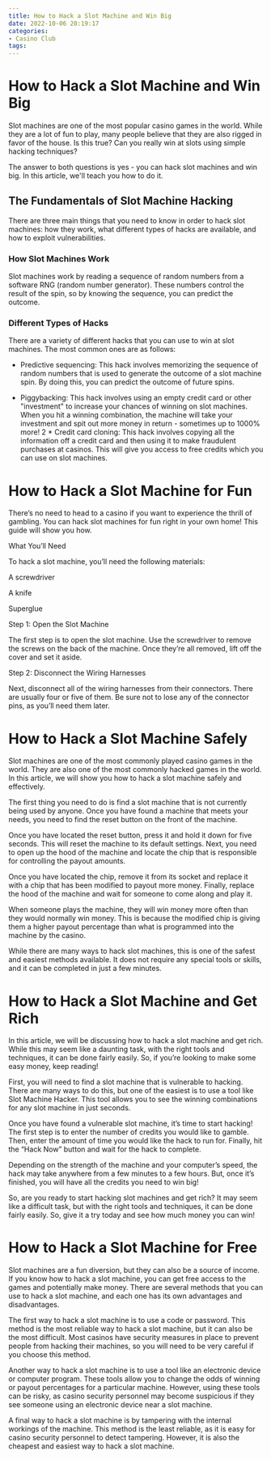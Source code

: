```yaml
---
title: How to Hack a Slot Machine and Win Big
date: 2022-10-06 20:19:17
categories:
- Casino Club
tags:
---
```



#  How to Hack a Slot Machine and Win Big

Slot machines are one of the most popular casino games in the world. While they are a lot of fun to play, many people believe that they are also rigged in favor of the house. Is this true? Can you really win at slots using simple hacking techniques?

The answer to both questions is yes - you can hack slot machines and win big. In this article, we'll teach you how to do it.

## The Fundamentals of Slot Machine Hacking

There are three main things that you need to know in order to hack slot machines: how they work, what different types of hacks are available, and how to exploit vulnerabilities.

### How Slot Machines Work

Slot machines work by reading a sequence of random numbers from a software RNG (random number generator). These numbers control the result of the spin, so by knowing the sequence, you can predict the outcome.

### Different Types of Hacks

There are a variety of different hacks that you can use to win at slot machines. The most common ones are as follows:

* Predictive sequencing: This hack involves memorizing the sequence of random numbers that is used to generate the outcome of a slot machine spin. By doing this, you can predict the outcome of future spins.

* Piggybacking: This hack involves using an empty credit card or other "investment" to increase your chances of winning on slot machines. When you hit a winning combination, the machine will take your investment and spit out more money in return - sometimes up to 1000% more!
2 * Credit card cloning: This hack involves copying all the information off a credit card and then using it to make fraudulent purchases at casinos. This will give you access to free credits which you can use on slot machines.

#  How to Hack a Slot Machine for Fun

There’s no need to head to a casino if you want to experience the thrill of gambling. You can hack slot machines for fun right in your own home! This guide will show you how.

What You’ll Need

To hack a slot machine, you’ll need the following materials:

A screwdriver

A knife

Superglue

Step 1: Open the Slot Machine

The first step is to open the slot machine. Use the screwdriver to remove the screws on the back of the machine. Once they’re all removed, lift off the cover and set it aside.

Step 2: Disconnect the Wiring Harnesses

Next, disconnect all of the wiring harnesses from their connectors. There are usually four or five of them. Be sure not to lose any of the connector pins, as you’ll need them later.































#  How to Hack a Slot Machine Safely

Slot machines are one of the most commonly played casino games in the world. They are also one of the most commonly hacked games in the world. In this article, we will show you how to hack a slot machine safely and effectively.

The first thing you need to do is find a slot machine that is not currently being used by anyone. Once you have found a machine that meets your needs, you need to find the reset button on the front of the machine.

Once you have located the reset button, press it and hold it down for five seconds. This will reset the machine to its default settings. Next, you need to open up the hood of the machine and locate the chip that is responsible for controlling the payout amounts.

Once you have located the chip, remove it from its socket and replace it with a chip that has been modified to payout more money. Finally, replace the hood of the machine and wait for someone to come along and play it.

When someone plays the machine, they will win money more often than they would normally win money. This is because the modified chip is giving them a higher payout percentage than what is programmed into the machine by the casino.

While there are many ways to hack slot machines, this is one of the safest and easiest methods available. It does not require any special tools or skills, and it can be completed in just a few minutes.

#  How to Hack a Slot Machine and Get Rich

In this article, we will be discussing how to hack a slot machine and get rich. While this may seem like a daunting task, with the right tools and techniques, it can be done fairly easily. So, if you’re looking to make some easy money, keep reading!

First, you will need to find a slot machine that is vulnerable to hacking. There are many ways to do this, but one of the easiest is to use a tool like Slot Machine Hacker. This tool allows you to see the winning combinations for any slot machine in just seconds.

Once you have found a vulnerable slot machine, it’s time to start hacking! The first step is to enter the number of credits you would like to gamble. Then, enter the amount of time you would like the hack to run for. Finally, hit the “Hack Now” button and wait for the hack to complete.

Depending on the strength of the machine and your computer’s speed, the hack may take anywhere from a few minutes to a few hours. But, once it’s finished, you will have all the credits you need to win big!

So, are you ready to start hacking slot machines and get rich? It may seem like a difficult task, but with the right tools and techniques, it can be done fairly easily. So, give it a try today and see how much money you can win!

#  How to Hack a Slot Machine for Free

Slot machines are a fun diversion, but they can also be a source of income. If you know how to hack a slot machine, you can get free access to the games and potentially make money. There are several methods that you can use to hack a slot machine, and each one has its own advantages and disadvantages.

The first way to hack a slot machine is to use a code or password. This method is the most reliable way to hack a slot machine, but it can also be the most difficult. Most casinos have security measures in place to prevent people from hacking their machines, so you will need to be very careful if you choose this method.

Another way to hack a slot machine is to use a tool like an electronic device or computer program. These tools allow you to change the odds of winning or payout percentages for a particular machine. However, using these tools can be risky, as casino security personnel may become suspicious if they see someone using an electronic device near a slot machine.

A final way to hack a slot machine is by tampering with the internal workings of the machine. This method is the least reliable, as it is easy for casino security personnel to detect tampering. However, it is also the cheapest and easiest way to hack a slot machine.